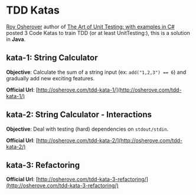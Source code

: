 TDD Katas
=========
[Roy Osherover](http://osherove.com/) author of [The Art of Unit Testing: with examples in C#](http://www.amazon.com/Art-Unit-Testing-examples/dp/1617290890/ref=sr_1_1?s=books&ie=UTF8&qid=1422582329&sr=1-1&keywords=the+art+of+unit+testing) posted 3 Code Katas to train TDD (or at least UnitTesting:), this is a solution in **Java**.



kata-1: String Calculator 
-------
**Objective**: Calculate the sum of a string input (ex: `add("1,2,3") == 6`) and gradually add new exciting features.


**Official Url**: [http://osherove.com/tdd-kata-1/](http://osherove.com/tdd-kata-1/)

kata-2: String Calculator - Interactions
-------
**Objective**: Deal with testing (hard) dependencies on `stdout/stdin`.

**Official Url**: [http://osherove.com/tdd-kata-2/](http://osherove.com/tdd-kata-2/)

kata-3: Refactoring
-------

**Official Url**: [http://osherove.com/tdd-kata-3-refactoring/](http://osherove.com/tdd-kata-3-refactoring/)